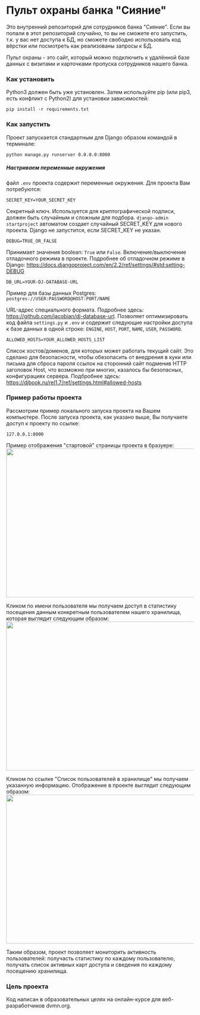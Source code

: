 # Пульт охраны банка "Сияние"
Это внутренний репозиторий для сотрудников банка "Сияние". Если вы попали в этот репозиторий случайно, то вы не сможете его запустить, т.к. у вас нет доступа к БД, 
но сможете свободно использовать код вёрстки или посмотреть как реализованы запросы к БД.

Пульт охраны - это сайт, который можно подключить к удалённой базе данных с визитами и карточками пропуска сотрудников нашего банка.

### Как установить

Python3 должен быть уже установлен. Затем используйте pip (или pip3, есть конфликт с Python2) для установки зависимостей:
```
pip install -r requirements.txt
```
### Как запустить

Проект запускается стандартным для Django образом командой в терминале:
```
python manage.py runserver 0.0.0.0:8000
```
##### Настриваем переменные окружения
файл `.env` проекта содержит переменные окружения. Для проекта Вам потребуются:
```
SECRET_KEY=YOUR_SECRET_KEY
```
Секретный ключ. Используется для криптографической подписи, должен быть случайным и сложным для подбора.
`django-admin startproject` автоматом создает случайный SECRET_KEY для нового проекта.
Django не запустится, если SECRET_KEY не указан.
```
DEBUG=TRUE_OR_FALSE 
```
Принимает значения boolean: `True` или `False`.
Включение/выключение отладочного режима в проекте. Подробнее об отладочном режиме в Django:
https://docs.djangoproject.com/en/2.2/ref/settings/#std:setting-DEBUG
```
DB_URL=YOUR-DJ-DATABASE-URL
```
Пример для базы данных  Postgres: `postgres://USER:PASSWORD@HOST:PORT/NAME` 

URL-адрес специального формата. Подробнее здесь: https://github.com/jacobian/dj-database-url. 
Позволяет оптимизировать код файла `settings.py` и `.env` и содержит следующие настройки доступа к базе данных в одной строке:
`ENGINE`, `HOST`, `PORT`, `NAME`, `USER`, `PASSWORD`.

```
ALLOWED_HOSTS=YOUR_ALLOWED_HOSTS_LIST
```
Список хостов/доменов, для которых может работать текущий сайт. Это сделано для безопасности, чтобы обезопасить от внедрения в куки или письма для сброса пароля ссылок на сторонний сайт подменив HTTP заголовок Host, что возможно при многих, казалось бы безопасных, конфигурациях сервера.
Подбробнее здесь:
https://djbook.ru/rel1.7/ref/settings.html#allowed-hosts

### Пример работы проекта
Рассмотрим пример локального запуска проекта на Вашем компьютере.
После запуска проекта, как указано выше, Вы получаете доступ к проекту по ссылке:
```
127.0.0.1:8000
```

Пример отображения "стартовой" страницы проекта в бразуере:
<img src="https://i.ibb.co/s9HXBsK/2022-03-06-14-47-04.png" width="850" height="400">

Кликом по имени пользователя мы получаем доступ в статистику посещения данным конкретным пользователем нашего хранилища, которая выглядит следующим образом: 
<img src="https://i.ibb.co/JnCrBRb/2022-03-06-14-59-45.png" width="850" height="400">

Кликом по ссылке "Список пользователей в хранилище" мы получаем указанную информацию. Отображение в проекте выглядит следующим образом:
<img src="https://i.ibb.co/34K6J3x/2022-03-06-22-22-49.png" width="850" height="400">

Таким образом, проект позволяет мониторить активность пользователей: получасть статистику по каждому пользователю, получать список активных карт доступа и сведения по каждому посещению хранилища.

### Цель проекта
Код написан в образовательных целях на онлайн-курсе для веб-разработчиков dvmn.org.
